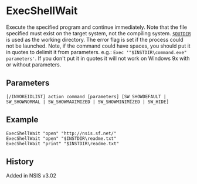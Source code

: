 # ExecShellWait

Execute the specified program and continue immediately. Note that the file specified must exist on the target system, not the compiling system. [`$OUTDIR`][1] is used as the working directory. The error flag is set if the process could not be launched. Note, if the command could have spaces, you should put it in quotes to delimit it from parameters. e.g.: `Exec '"$INSTDIR\command.exe" parameters'`. If you don't put it in quotes it will not work on Windows 9x with or without parameters.

## Parameters

    [/INVOKEIDLIST] action command [parameters] [SW_SHOWDEFAULT | SW_SHOWNORMAL | SW_SHOWMAXIMIZED | SW_SHOWMINIMIZED | SW_HIDE]

## Example

    ExecShellWait "open" "http://nsis.sf.net/"
    ExecShellWait "open" "$INSTDIR\readme.txt"
    ExecShellWait "print" "$INSTDIR\readme.txt"

## History

Added in NSIS v3.02

[1]: ../Variables/OUTDIR.md

